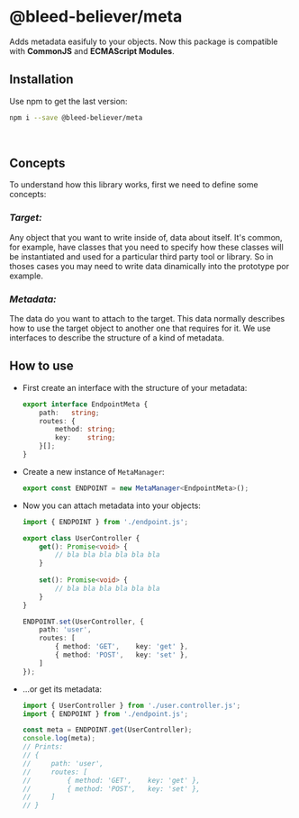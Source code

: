 # @bleed-believer/meta

Adds metadata easifuly to your objects. Now this package is compatible with __CommonJS__ and __ECMAScript Modules__.

## Installation

Use npm to get the last version:
```bash
npm i --save @bleed-believer/meta
```

<br />

## Concepts

To understand how this library works, first we need to define some concepts:

### _Target:_

Any object that you want to write inside of, data about itself. It's common, for example, have classes that you need to specify how these classes will be instantiated and used for a particular third party tool or library. So in thoses cases you may need to write data dinamically into the prototype por example.

### _Metadata:_

The data do you want to attach to the target. This data normally describes how to use the target object to another one that requires for it. We use interfaces to describe the structure of a kind of metadata.


## How to use

-   First create an interface with the structure of your metadata:
    ```ts
    export interface EndpointMeta {
        path:   string;
        routes: {
            method: string;
            key:    string;
        }[];
    }
    ```

-   Create a new instance of `MetaManager`:
    ```ts
    export const ENDPOINT = new MetaManager<EndpointMeta>();
    ```

-   Now you can attach metadata into your objects:
    ```ts
    import { ENDPOINT } from './endpoint.js';

    export class UserController {
        get(): Promise<void> {
            // bla bla bla bla bla bla
        }
        
        set(): Promise<void> {
            // bla bla bla bla bla bla
        }
    }

    ENDPOINT.set(UserController, {
        path: 'user',
        routes: [
            { method: 'GET',    key: 'get' },
            { method: 'POST',   key: 'set' },
        ]
    });
    ```

-   ...or get its metadata:
    ```ts
    import { UserController } from './user.controller.js';
    import { ENDPOINT } from './endpoint.js';

    const meta = ENDPOINT.get(UserController);
    console.log(meta);
    // Prints:
    // {
    //     path: 'user',
    //     routes: [
    //         { method: 'GET',    key: 'get' },
    //         { method: 'POST',   key: 'set' },
    //     ]
    // }
    ```